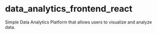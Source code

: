 # data_analytics_frontend_react
Simple Data Analytics Platform that allows users to visualize and analyze data.
